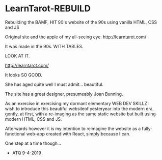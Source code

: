 # LearnTarot-REBUILD
Rebuilding the BAMF, HIT 90's website of the 90s using vanilla HTML, CSS and JS

Original site and the apple of my all-seeing eye: http://learntarot.com/

It was made in the 90s. WITH TABLES.

LOOK AT IT.

http://learntarot.com/

It looks SO GOOD. 

She has aged quite well I must admit... beautiful.

The site has a great designer, presumeably Joan Bunning.

As an exercise in exercising my dormant elementary WEB DEV SKILLZ I wish to introduce this beautiful websiteof yesteryear into the modern era, gently, at first, with a re-imaging as the same static website but built using modern HTML, CSS and JS.

Afterwards however it is my intention to reimagine the website as a fully-functional web-app created with React, simply because I can.

One step at a time though... 

- ATQ 9-4-2019
